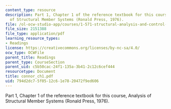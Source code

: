 ```yaml
---
content_type: resource
description: Part 1, Chapter 1 of the reference textbook for this course, Analysis
  of Structural Member Systems (Ronald Press, 1976).
file: /ol-ocw-studio-app/courses/1-571-structural-analysis-and-control-spring-2004/794d2dc75f0512c61e7820472f9ed606_connor_ch1.pdf
file_size: 2151388
file_type: application/pdf
learning_resource_types:
- Readings
license: https://creativecommons.org/licenses/by-nc-sa/4.0/
ocw_type: OCWFile
parent_title: Readings
parent_type: CourseSection
parent_uid: c5b50cac-24f1-135a-3b41-2c12c6cef444
resourcetype: Document
title: connor_ch1.pdf
uid: 794d2dc7-5f05-12c6-1e78-20472f9ed606
---
```

Part 1, Chapter 1 of the reference textbook for this course, Analysis of Structural Member Systems (Ronald Press, 1976).